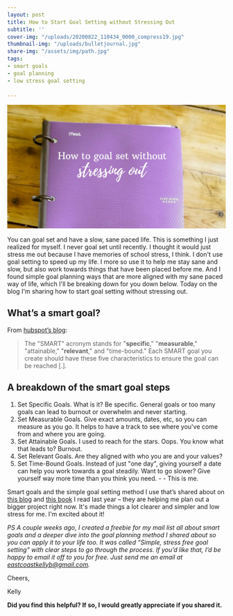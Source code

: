 ```yaml
---
layout: post
title: How to Start Goal Setting without Stressing Out
subtitle: ''
cover-img: "/uploads/20200822_110434_0000_compress19.jpg"
thumbnail-img: "/uploads/bulletjournal.jpg"
share-img: "/assets/img/path.jpg"
tags:
- smart goals
- goal planning
- low stress goal setting

---
```

![A picture of my purple binder on my table.](/uploads/20200730_095345_0000_compress36-1.jpg "binder")

You can goal set and have a slow, sane paced life. This is something I just realized for myself. I never goal set until recently. I thought it would just stress me out because I have memories of school stress, I think. I don't use goal setting to speed up my life. I more so use it to help me stay sane and slow, but also work towards things that have been placed before me. And I found simple goal planning ways that are more aligned with my sane paced way of life, which I'll be breaking down for you down below. Today on the blog I'm sharing how to start goal setting without stressing out.

## What’s a smart goal?

From [hubspot’s blog](https://blog.hubspot.com/marketing/smart-goal-examples):

> The "SMART" acronym stands for "**specific**," "**measurable**," "attainable," "**relevant**," and "time-bound." Each SMART goal you create should have these five characteristics to ensure the goal can be reached \[.\].

## A breakdown of the smart goal steps

1. Set Specific Goals. What is it? Be specific. General goals or too many goals can lead to burnout or overwhelm and never starting.
2. Set Measurable Goals. Give exact amounts, dates, etc, so you can measure as you go. It helps to have a track to see where you've come from and where you are going.
3. Set Attainable Goals. I used to reach for the stars. Oops. You know what that leads to? Burnout.
4. Set Relevant Goals. Are they aligned with who you are and your values?
5. Set Time-Bound Goals. Instead of just "one day", giving yourself a date can help you work towards a goal steadily. Want to go slower? Give yourself way more time than you think you need. - - This is me.

Smart goals and the simple goal setting method I use that’s shared about on [this blog](https://medium.com/better-humans/how-to-break-down-your-goals-into-sprints-689af9e97c52) and [this book](https://amzn.to/3fB51uF) I read last year – they are helping me plan out a bigger project right now. It's made things a lot clearer and simpler and low stress for me. I'm excited about it!

_PS A couple weeks ago, I created a freebie for my mail list all about smart goals and a deeper dive into the goal planning method I shared about so you can apply it to your life too. It was called “Simple, stress free goal setting” with clear steps to go through the process. If you’d like that, I’d be happy to email it off to you for free. Just send me an email at_ [_eastcoastkellyb@gmail.com_](mailto:eastcoastkellyb@gmail.com)_._

Cheers,

Kelly

**Did you find this helpful? If so, I would greatly appreciate if you shared it.**